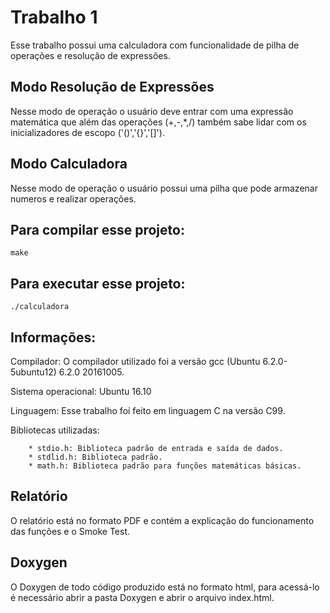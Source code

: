 # Trabalho 1

Esse trabalho possui uma calculadora com funcionalidade de pilha de operações e resolução de expressões.

## Modo Resolução de Expressões

Nesse modo de operação o usuário deve entrar com uma expressão matemática que além das operações (+,-,*,/) também sabe lidar com os inicializadores de escopo ('()','{}','[]').

## Modo Calculadora

Nesse modo de operação o usuário possui uma pilha que pode armazenar numeros e realizar operações. 


## Para compilar esse projeto: 

```
make
```

## Para executar esse projeto: 

```
./calculadora
```

## Informações:
Compilador: O compilador utilizado foi a versão gcc (Ubuntu 6.2.0-5ubuntu12) 6.2.0 20161005.

Sistema operacional: Ubuntu 16.10

Linguagem: Esse trabalho foi feito em linguagem C na versão C99.

Bibliotecas utilizadas:

		* stdio.h: Biblioteca padrão de entrada e saída de dados.
		* stdlid.h: Biblioteca padrão.
		* math.h: Biblioteca padrão para funções matemáticas básicas.

## Relatório

O relatório está no formato PDF e contém a explicação do funcionamento das funções e o Smoke Test.

## Doxygen	

O Doxygen de todo código produzido está no formato html, para acessá-lo é necessário abrir a pasta Doxygen e abrir o arquivo index.html. 